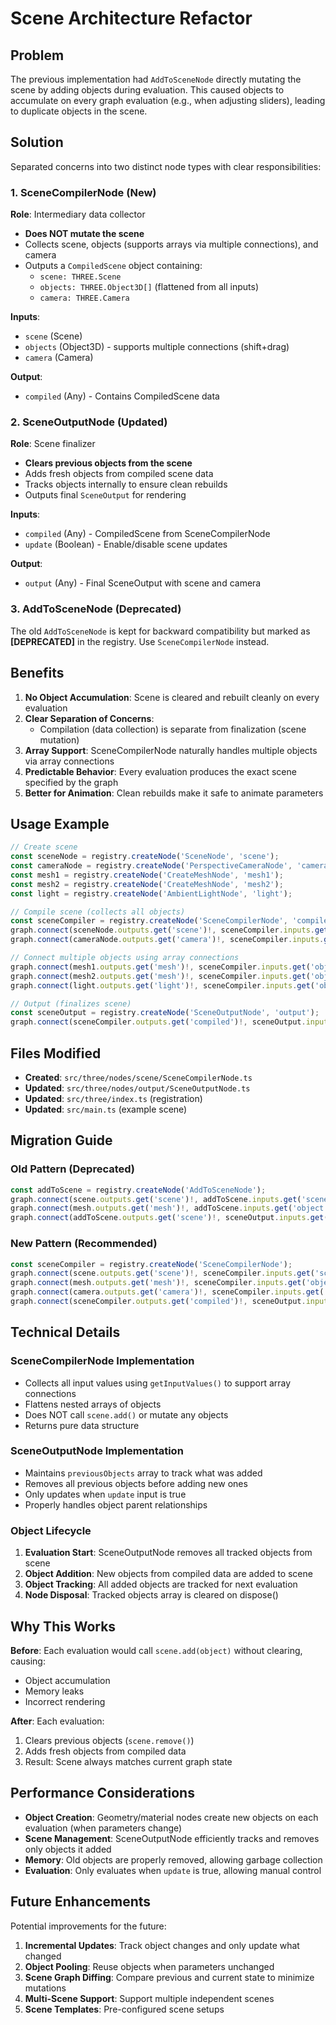 # Scene Architecture Refactor

## Problem

The previous implementation had `AddToSceneNode` directly mutating the scene by adding objects during evaluation. This caused objects to accumulate on every graph evaluation (e.g., when adjusting sliders), leading to duplicate objects in the scene.

## Solution

Separated concerns into two distinct node types with clear responsibilities:

### 1. SceneCompilerNode (New)

**Role**: Intermediary data collector

- **Does NOT mutate the scene**
- Collects scene, objects (supports arrays via multiple connections), and camera
- Outputs a `CompiledScene` object containing:
  - `scene: THREE.Scene`
  - `objects: THREE.Object3D[]` (flattened from all inputs)
  - `camera: THREE.Camera`

**Inputs**:

- `scene` (Scene)
- `objects` (Object3D) - supports multiple connections (shift+drag)
- `camera` (Camera)

**Output**:

- `compiled` (Any) - Contains CompiledScene data

### 2. SceneOutputNode (Updated)

**Role**: Scene finalizer

- **Clears previous objects from the scene**
- Adds fresh objects from compiled scene data
- Tracks objects internally to ensure clean rebuilds
- Outputs final `SceneOutput` for rendering

**Inputs**:

- `compiled` (Any) - CompiledScene from SceneCompilerNode
- `update` (Boolean) - Enable/disable scene updates

**Output**:

- `output` (Any) - Final SceneOutput with scene and camera

### 3. AddToSceneNode (Deprecated)

The old `AddToSceneNode` is kept for backward compatibility but marked as **[DEPRECATED]** in the registry. Use `SceneCompilerNode` instead.

## Benefits

1. **No Object Accumulation**: Scene is cleared and rebuilt cleanly on every evaluation
2. **Clear Separation of Concerns**:
   - Compilation (data collection) is separate from finalization (scene mutation)
3. **Array Support**: SceneCompilerNode naturally handles multiple objects via array connections
4. **Predictable Behavior**: Every evaluation produces the exact scene specified by the graph
5. **Better for Animation**: Clean rebuilds make it safe to animate parameters

## Usage Example

```typescript
// Create scene
const sceneNode = registry.createNode('SceneNode', 'scene');
const cameraNode = registry.createNode('PerspectiveCameraNode', 'camera');
const mesh1 = registry.createNode('CreateMeshNode', 'mesh1');
const mesh2 = registry.createNode('CreateMeshNode', 'mesh2');
const light = registry.createNode('AmbientLightNode', 'light');

// Compile scene (collects all objects)
const sceneCompiler = registry.createNode('SceneCompilerNode', 'compiler');
graph.connect(sceneNode.outputs.get('scene')!, sceneCompiler.inputs.get('scene')!);
graph.connect(cameraNode.outputs.get('camera')!, sceneCompiler.inputs.get('camera')!);

// Connect multiple objects using array connections
graph.connect(mesh1.outputs.get('mesh')!, sceneCompiler.inputs.get('objects')!);
graph.connect(mesh2.outputs.get('mesh')!, sceneCompiler.inputs.get('objects')!, true); // shift+drag
graph.connect(light.outputs.get('light')!, sceneCompiler.inputs.get('objects')!, true); // shift+drag

// Output (finalizes scene)
const sceneOutput = registry.createNode('SceneOutputNode', 'output');
graph.connect(sceneCompiler.outputs.get('compiled')!, sceneOutput.inputs.get('compiled')!);
```

## Files Modified

- **Created**: `src/three/nodes/scene/SceneCompilerNode.ts`
- **Updated**: `src/three/nodes/output/SceneOutputNode.ts`
- **Updated**: `src/three/index.ts` (registration)
- **Updated**: `src/main.ts` (example scene)

## Migration Guide

### Old Pattern (Deprecated)

```typescript
const addToScene = registry.createNode('AddToSceneNode');
graph.connect(scene.outputs.get('scene')!, addToScene.inputs.get('scene')!);
graph.connect(mesh.outputs.get('mesh')!, addToScene.inputs.get('object')!);
graph.connect(addToScene.outputs.get('scene')!, sceneOutput.inputs.get('scene')!);
```

### New Pattern (Recommended)

```typescript
const sceneCompiler = registry.createNode('SceneCompilerNode');
graph.connect(scene.outputs.get('scene')!, sceneCompiler.inputs.get('scene')!);
graph.connect(mesh.outputs.get('mesh')!, sceneCompiler.inputs.get('objects')!);
graph.connect(camera.outputs.get('camera')!, sceneCompiler.inputs.get('camera')!);
graph.connect(sceneCompiler.outputs.get('compiled')!, sceneOutput.inputs.get('compiled')!);
```

## Technical Details

### SceneCompilerNode Implementation

- Collects all input values using `getInputValues()` to support array connections
- Flattens nested arrays of objects
- Does NOT call `scene.add()` or mutate any objects
- Returns pure data structure

### SceneOutputNode Implementation

- Maintains `previousObjects` array to track what was added
- Removes all previous objects before adding new ones
- Only updates when `update` input is true
- Properly handles object parent relationships

### Object Lifecycle

1. **Evaluation Start**: SceneOutputNode removes all tracked objects from scene
2. **Object Addition**: New objects from compiled data are added to scene
3. **Object Tracking**: All added objects are tracked for next evaluation
4. **Node Disposal**: Tracked objects array is cleared on dispose()

## Why This Works

**Before**: Each evaluation would call `scene.add(object)` without clearing, causing:

- Object accumulation
- Memory leaks
- Incorrect rendering

**After**: Each evaluation:

1. Clears previous objects (`scene.remove()`)
2. Adds fresh objects from compiled data
3. Result: Scene always matches current graph state

## Performance Considerations

- **Object Creation**: Geometry/material nodes create new objects on each evaluation (when parameters change)
- **Scene Management**: SceneOutputNode efficiently tracks and removes only objects it added
- **Memory**: Old objects are properly removed, allowing garbage collection
- **Evaluation**: Only evaluates when `update` is true, allowing manual control

## Future Enhancements

Potential improvements for the future:

1. **Incremental Updates**: Track object changes and only update what changed
2. **Object Pooling**: Reuse objects when parameters unchanged
3. **Scene Graph Diffing**: Compare previous and current state to minimize mutations
4. **Multi-Scene Support**: Support multiple independent scenes
5. **Scene Templates**: Pre-configured scene setups
